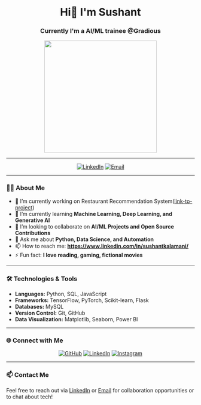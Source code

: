<h1 align="center">Hi👋 I'm Sushant</h1>
<h3 align="center">Currently I'm a AI/ML trainee @Gradious</h3>

<p align="center">
  <img src="https://i.giphy.com/media/v1.Y2lkPTc5MGI3NjExMG13NjQyb2J4Z2U4NndjMnlqdmU1dm1nMGRxZWo5c2djN2l2Nmx5YyZlcD12MV9pbnRlcm5hbF9naWZfYnlfaWQmY3Q9Zw/Gf5QiP1TWCO8qYKmt7/giphy.gif" width="300" />
</p>

---

<p align="center">
  <a href="https://www.linkedin.com/in/sushantkalamani"><img alt="LinkedIn" src="https://img.shields.io/badge/-LinkedIn-blue?style=flat-square&logo=linkedin"></a>
<!--   <a href="https://twitter.com/yourprofile"><img alt="Twitter" src="https://img.shields.io/badge/-Twitter-blue?style=flat-square&logo=twitter"></a> -->
  <a href="oxynofiring@gmail.com"><img alt="Email" src="https://img.shields.io/badge/-Email-c14438?style=flat-square&logo=gmail&logoColor=white"></a>
</p>

---

### 👨‍💻 About Me

- 🔭 I’m currently working on Restaurant Recommendation System([link-to-project]([https://github.com/sushantkalamani/Restaurant_Recommendation_System))
- 🌱 I’m currently learning **Machine Learning, Deep Learning, and Generative AI**
- 👯 I’m looking to collaborate on **AI/ML Projects and Open Source Contributions**
- 💬 Ask me about **Python, Data Science, and Automation**
- 📫 How to reach me: **https://www.linkedin.com/in/sushantkalamani/**
- ⚡ Fun fact: **I love reading, gaming, fictional movies**

---

### 🛠️ Technologies & Tools

- **Languages:** Python, SQL, JavaScript
- **Frameworks:** TensorFlow, PyTorch, Scikit-learn, Flask
- **Databases:** MySQL
- **Version Control:** Git, GitHub
- **Data Visualization:** Matplotlib, Seaborn, Power BI

---

### 🌐 Connect with Me

<p align="center">
  <a href="https://github.com/sushantkalamani"><img alt="GitHub" src="https://img.shields.io/badge/-GitHub-black?style=flat-square&logo=github"></a>
  <a href="https://www.linkedin.com/in/sushantkalamani/"><img alt="LinkedIn" src="https://img.shields.io/badge/-LinkedIn-blue?style=flat-square&logo=linkedin"></a>
  <a href="https://www.instagram.com/ant__sush/"><img alt="Instagram" src="https://img.shields.io/badge/-Instagram-C13584?style=flat-square&labelColor=C13584&logo=instagram&logoColor=white&link=https://www.instagram.com/eduardopiresbr/"></a>
</p>

---

### 📫 Contact Me

Feel free to reach out via [LinkedIn](https://www.linkedin.com/in/sushantkalamani/) or [Email](mailto:oxynofiring@gmail.com) for collaboration opportunities or to chat about tech!
